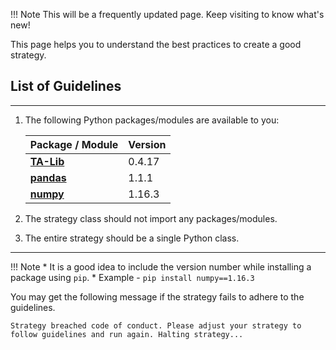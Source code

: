 
!!! Note
    This will be a frequently updated page. Keep visiting to know what's new!
    
This page helps you to understand the best practices to create a good strategy.

## List of Guidelines
---
1. The following Python packages/modules are available to you:

    | Package / Module | Version |
    |------------------|---------|
    | [**TA-Lib**](https://mrjbq7.github.io/ta-lib/install.html)       | 0.4.17  |
    | [**pandas**](https://pypi.org/project/pandas/)       | 1.1.1   |
    | [**numpy**](https://pypi.org/project/numpy/)        | 1.16.3  |

2. The strategy class should not import any packages/modules.
3. The entire strategy should be a single Python class.
---

!!! Note
    * It is a good idea to include the version number while installing a package using `pip`.
    * Example - `pip install numpy==1.16.3` 

You may get the following message if the strategy fails to adhere to the guidelines.

```
Strategy breached code of conduct. Please adjust your strategy to follow guidelines and run again. Halting strategy...
```
